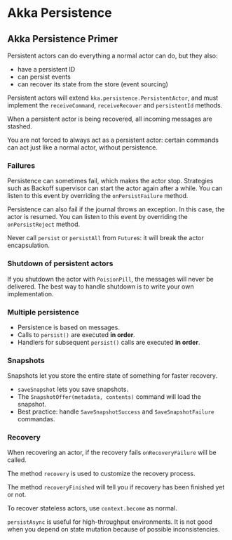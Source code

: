 # Akka Persistence

## Akka Persistence Primer

Persistent actors can do everything a normal actor can do, but they also:
- have a persistent ID
- can persist events
- can recover its state from the store (event sourcing)

Persistent actors will extend `kka.persistence.PersistentActor`, and must implement the `receiveCommand`, `receiveRecover` and `persistentId` methods.

When a persistent actor is being recovered, all incoming messages are stashed.

You are not forced to always act as a persistent actor: certain commands can act just like a normal actor, without persistence.

### Failures

Persistence can sometimes fail, which makes the actor stop. Strategies such as Backoff supervisor can start the actor again after a while.
You can listen to this event by overriding the `onPersistFailure` method.

Persistence can also fail if the journal throws an exception. In this case, the actor is resumed. You can listen to this event by overriding the `onPersistReject` method.

Never call `persist` or `persistAll` from `Future`s: it will break the actor encapsulation.

### Shutdown of persistent actors

If you shutdown the actor with `PoisionPill`, the messages will never be delivered. The best way to handle shutdown is to write your own implementation.

### Multiple persistence

- Persistence is based on messages.
- Calls to `persist()` are executed **in order**.
- Handlers for subsequent `persist()` calls are executed **in order**.

### Snapshots

Snapshots let you store the entire state of something for faster recovery.
- `saveSnapshot` lets you save snapshots.
- The `SnapshotOffer(metadata, contents)` command will load the snapshot.
- Best practice: handle `SaveSnapshotSuccess` and `SaveSnapshotFailure` commandas.

### Recovery

When recovering an actor, if the recovery fails `onRecoveryFailure` will be called.

The method `recovery` is used to customize the recovery process.

The method `recoveryFinished` will tell you if recovery has been finished yet or not. 

To recover stateless actors, use `context.become` as normal.

`persistAsync` is useful for high-throughput environments. It is not good when you depend on state mutation because of possible inconsistencies.
